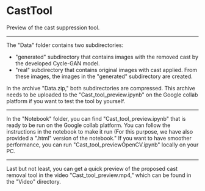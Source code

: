 # CastTool
Preview of the cast suppression tool.

---

The "Data" folder contains two subdirectories:

* "generated" subdirectory that contains images with the removed cast by the developed Cycle-GAN model.
* "real" subdirectory that contains original images with cast applied. From these images, the images in the "generated" subdirectory are created.

In the archive "Data.zip," both subdirectories are compressed. This archive needs to be uploaded to the "Cast_tool_preview.ipynb" on the Google collab platform if you want to test the tool by yourself.

---

In the "Notebook" folder, you can find "Cast_tool_preview.ipynb" that is ready to be run on the Google collab platform. You can follow the instructions in the notebook to make it run (For this purpose, we have also provided a ".html" version of the notebook." If you want to have smoother performance, you can run "Cast_tool_previewOpenCV.ipynb" locally on your PC. 

---

Last but not least, you can get a quick preview of the proposed cast removal tool in the video "Cast_tool_preview.mp4," which can be found in the "Video" directory.
